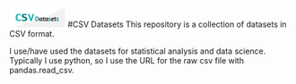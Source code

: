 <img src="CSV_datasets_logo.png" width="100">
#CSV Datasets
This repository is a collection of datasets in CSV format.

I use/have used the datasets for statistical analysis and data science.
Typically I use python, so I use the URL for the raw csv file with pandas.read_csv.


